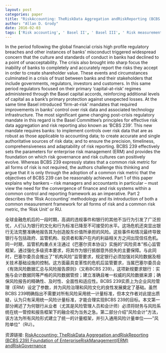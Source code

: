 ```yaml
---
layout: post
categories: paper
title: "RiskAccounting: TheRiskData Aggregation andRiskReporting (BCBS 239) Foundation of EnterpriseRiskManagement(ERM) andRiskGovernance"
author: "Allan D. Grody"
date: 2016-02-03
tags: ['Risk accounting', ' Basel II', ' Basel III', ' Risk measurement', ' Risk management', ' BCBS 239', ' Risk data aggregation', ' Operational risk', ' Enterprise risk', ' Risk appetite', ' Risk culture', ' Governance']
---
```


In the period following the global financial crisis high profile regulatory breaches and other instances of banks’ misconduct triggered widespread concern that the culture and standards of conduct in banks had declined to a point of unacceptability. The crisis also brought into sharp focus the inability of banks to completely and accurately report the risks they accept in order to create shareholder value. These events and circumstances culminated in a crisis of trust between banks and their stakeholders that include governments, regulators, investors and customers. In this same period regulators focused on their primary ‘capital-at-risk’ regimes administered through the Basel capital accords, reinforcing additional levels of capital as a bank’s primary protection against unexpected losses. At the same time Basel introduced ‘firm-at-risk’ mandates that required improvements in banks’ control over risk data and associated technology infrastructure. The most significant game changing post-crisis regulatory mandate in this regard is the Basel Committee’s principles for effective risk data aggregation and risk reporting also known as ‘BCBS 239’. This new mandate requires banks: to implement controls over risk data that are as robust as those applicable to accounting data; to create accurate and single authoritative sources of risk data; and to ensure the precision, timeliness, comprehensiveness and adaptability of risk reporting. BCBS 239 effectively sets the parameters for enterprise risk management (ERM) and provides the foundation on which risk governance and risk cultures can positively evolve. Whereas BCBS 239 expressly states that a common risk metric for all forms of risk is not required, the authors challenge this thinking and argue that it is only through the adoption of a common risk metric that the objectives of BCBS 239 can be reasonably achieved. Part 1 of this paper explains why bankers – risk managers and accountants in particular – must view the need for the convergence of finance and risk systems within a common control and reporting framework as an imperative. Part 2 describes the ‘Risk Accounting’ methodology and its introduction of both a common measurement framework for all forms of risk and a common risk metric, the ‘Risk Unit’ or RU.

全球金融危机后的一段时期，高调的违规事件和银行的其他不当行为引发了广泛担忧，人们认为银行的文化和行为标准已降至不可接受的水平。这场危机还突显出银行无法完整准确地报告其为创造股东价值所承担的风险。这些事件和情况最终导致银行与包括政府、监管机构、投资者和客户在内的利益相关方之间出现信任危机。同一时期，监管机构重点关注通过《巴塞尔资本协议》实施的"风险资本"核心监管框架，通过强化多级资本要求，将其作为银行抵御意外损失的主要保障。与此同时，巴塞尔委员会推出了"机构风险"监管要求，规定银行必须加强对风险数据及相关技术基础设施的控制。这方面最具变革性的危机后监管要求，当属巴塞尔委员会《有效风险数据汇总与风险报告原则》（又称BCBS 239）。这项新规要求银行：实施与会计数据同等严格的风险数据管控；建立准确且唯一权威的风险数据来源；确保风险报告的精确性、及时性、全面性和适应性。BCBS 239实质上为企业风险管理（ERM）设定了参数，并为风险治理和风险文化的良性发展奠定了基础。虽然BCBS 239明确指出不需要对所有风险采用统一计量标准，但本文作者对此提出质疑，认为只有采用统一风险计量标准，才能合理实现BCBS 239的目标。本文第一部分阐述了为何银行从业者（尤其是风险管理人员和会计师）必须将财务与风险系统在统一管控和报告框架下的融合视为当务之急。第二部分介绍"风险会计"方法，该方法为所有风险形式建立了统一的计量框架，并引入通用风险计量单位——"风险单位"（RU）。

资源链接: [RiskAccounting: TheRiskData Aggregation andRiskReporting (BCBS 239) Foundation of EnterpriseRiskManagement(ERM) andRiskGovernance](https://papers.ssrn.com/sol3/papers.cfm?abstract_id=2726638)
